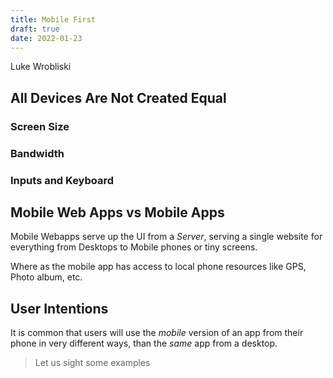 ```yaml
---
title: Mobile First
draft: true
date: 2022-01-23
---
```


Luke Wrobliski

## All Devices Are Not Created Equal

### Screen Size

### Bandwidth

### Inputs and Keyboard


## Mobile Web Apps vs Mobile Apps

Mobile Webapps serve up the UI from a _Server_, serving a single
website for everything from Desktops to Mobile phones or tiny screens.

Where as the mobile app has access to local phone resources like GPS,
Photo album, etc.

## User Intentions

It is common that users will use the _mobile_ version of an app from
their phone in very different ways, than the _same_ app from a
desktop.

> Let us sight some examples


